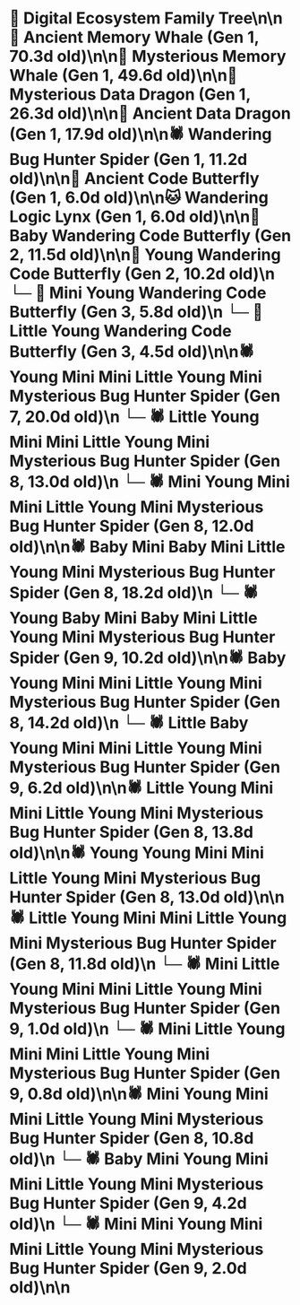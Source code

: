 # 🌳 Digital Ecosystem Family Tree\n\n🐋 Ancient Memory Whale (Gen 1, 70.3d old)\n\n🐋 Mysterious Memory Whale (Gen 1, 49.6d old)\n\n🐉 Mysterious Data Dragon (Gen 1, 26.3d old)\n\n🐉 Ancient Data Dragon (Gen 1, 17.9d old)\n\n🕷️ Wandering Bug Hunter Spider (Gen 1, 11.2d old)\n\n🦋 Ancient Code Butterfly (Gen 1, 6.0d old)\n\n🐱 Wandering Logic Lynx (Gen 1, 6.0d old)\n\n🦋 Baby Wandering Code Butterfly (Gen 2, 11.5d old)\n\n🦋 Young Wandering Code Butterfly (Gen 2, 10.2d old)\n  └─ 🦋 Mini Young Wandering Code Butterfly (Gen 3, 5.8d old)\n  └─ 🦋 Little Young Wandering Code Butterfly (Gen 3, 4.5d old)\n\n🕷️ Young Mini Mini Little Young Mini Mysterious Bug Hunter Spider (Gen 7, 20.0d old)\n  └─ 🕷️ Little Young Mini Mini Little Young Mini Mysterious Bug Hunter Spider (Gen 8, 13.0d old)\n  └─ 🕷️ Mini Young Mini Mini Little Young Mini Mysterious Bug Hunter Spider (Gen 8, 12.0d old)\n\n🕷️ Baby Mini Baby Mini Little Young Mini Mysterious Bug Hunter Spider (Gen 8, 18.2d old)\n  └─ 🕷️ Young Baby Mini Baby Mini Little Young Mini Mysterious Bug Hunter Spider (Gen 9, 10.2d old)\n\n🕷️ Baby Young Mini Mini Little Young Mini Mysterious Bug Hunter Spider (Gen 8, 14.2d old)\n  └─ 🕷️ Little Baby Young Mini Mini Little Young Mini Mysterious Bug Hunter Spider (Gen 9, 6.2d old)\n\n🕷️ Little Young Mini Mini Little Young Mini Mysterious Bug Hunter Spider (Gen 8, 13.8d old)\n\n🕷️ Young Young Mini Mini Little Young Mini Mysterious Bug Hunter Spider (Gen 8, 13.0d old)\n\n🕷️ Little Young Mini Mini Little Young Mini Mysterious Bug Hunter Spider (Gen 8, 11.8d old)\n  └─ 🕷️ Mini Little Young Mini Mini Little Young Mini Mysterious Bug Hunter Spider (Gen 9, 1.0d old)\n  └─ 🕷️ Mini Little Young Mini Mini Little Young Mini Mysterious Bug Hunter Spider (Gen 9, 0.8d old)\n\n🕷️ Mini Young Mini Mini Little Young Mini Mysterious Bug Hunter Spider (Gen 8, 10.8d old)\n  └─ 🕷️ Baby Mini Young Mini Mini Little Young Mini Mysterious Bug Hunter Spider (Gen 9, 4.2d old)\n  └─ 🕷️ Mini Mini Young Mini Mini Little Young Mini Mysterious Bug Hunter Spider (Gen 9, 2.0d old)\n\n